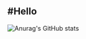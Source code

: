 #Hello
--------
![Anurag's GitHub stats](https://github-readme-stats.vercel.app/api?username=사용자ID&show_icons=true&theme=radical)
